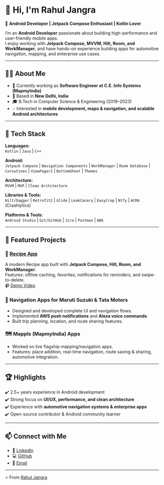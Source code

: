
# 👋 Hi, I'm Rahul Jangra  

🚀 **Android Developer | Jetpack Compose Enthusiast | Kotlin Lover**  

I’m an **Android Developer**  passionate about building high-performance and user-friendly mobile apps.  
I enjoy working with **Jetpack Compose, MVVM, Hilt, Room, and WorkManager**, and have hands-on experience building apps for automotive navigation, mapping, and enterprise use cases.  

---

## 🧑‍💻 About Me  
- 💼 Currently working as **Software Engineer at C.E. Info Systems (MapmyIndia)**  
- 📍 Based in **New Delhi, India**  
- 🎓 B.Tech in Computer Science & Engineering (2019–2023)  
- 💡 Interested in **mobile development, maps & navigation, and scalable Android architectures**  

---

## 🚀 Tech Stack  

**Languages:**  
`Kotlin` | `Java` | `C++`  

**Android:**  
`Jetpack Compose` | `Navigation Components` | `WorkManager` | `Room Database` | `Coroutines` | `ViewPager2` | `BottomSheet` | `Themes`  

**Architecture:**  
`MVVM` | `MVP` | `Clean Architecture`  

**Libraries & Tools:**  
`Hilt/Dagger` | `Retrofit2` | `Glide` | `LeakCanary` | `EasyCrop` | `Ntfy` | `ACRA` (Crashlytics)  

**Platforms & Tools:**  
`Android Studio` | `Git/GitHub` | `Jira` | `Postman` | `AWS`  

---

## 📂 Featured Projects  

### 🍳 [Recipe App](https://github.com/rahul3310/RecipeApp)  
A modern Recipe app built with **Jetpack Compose, Hilt, Room, and WorkManager**.  
Features: offline caching, favorites, notifications for reminders, and swipe-to-delete.  
📹 [Demo Video](https://github.com/rahul3310/RecipeApp/issues/1#issue-3481580908)  

### 🚗 Navigation Apps for Maruti Suzuki & Tata Motors  
- Designed and developed complete UI and navigation flows.  
- Implemented **AWS push notifications** and **Alexa voice commands**.  
- Built trip planning, location, and route sharing features.  

### 🗺️ Mappls (MapmyIndia) Apps  
- Worked on live flagship mapping/navigation apps.  
- Features: place addition, real-time navigation, route saving & sharing, automotive integration.  

---

## 🏆 Highlights  
✔️ 2.5+ years experience in Android development  
✔️ Strong focus on **UI/UX, performance, and clean architecture**  
✔️ Experience with **automotive navigation systems & enterprise apps**  
✔️ Open-source contributor & Android community learner  

---

## 📫 Connect with Me  

- 💼 [LinkedIn](https://linkedin.com/in/dev-rahul-jangra3310)  
- 💻 [GitHub](https://github.com/rahul3310)  
- 📧 [Email](mailto:dev.rahuljangra@gmail.com)  

---

⭐️ From [Rahul Jangra](https://github.com/rahul3310)  
